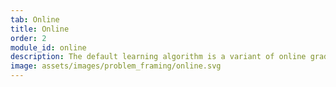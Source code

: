 ```yaml
---
tab: Online
title: Online
order: 2
module_id: online
description: The default learning algorithm is a variant of online gradient descent. The main difference from vanilla online gradient descent is fast and correct handling of large importance weights.
image: assets/images/problem_framing/online.svg
---
```

